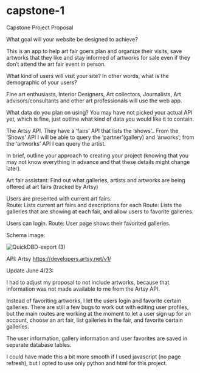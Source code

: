 # capstone-1
Capstone Project Proposal 

What goal will your website be designed to achieve? 

This is an app to help art fair goers plan and organize their visits, save artworks that they like and stay informed of artworks for sale even if they don’t attend the art fair event in person.

What kind of users will visit your site? In other words, what is the demographic of your users? 

Fine art enthusiasts, Interior Designers, Art collectors, Journalists, Art advisors/consultants and other art professionals will use the web app. 

What data do you plan on using? You may have not picked your actual API yet, which is fine, just outline what kind of data you would like it to contain. 

The Artsy API. They have a ‘fairs’ API that lists the ‘shows’.. From the ‘Shows’ API I will be able to query the ‘partner’(gallery) and  ‘arworks’; from the ‘artworks’ API I can query the artist. 

In brief, outline your approach to creating your project (knowing that you may not know everything in advance and that these details might change later). 

Art fair assistant: 
Find out what galleries, artists and artworks are being offered at art fairs (tracked by Artsy)

Users are presented with current art fairs.  
Route: Lists current art fairs and descriptions for each
Route: Lists the galleries that are showing at each fair, and allow users to favorite galleries

Users can login.
Route: User page shows their favorited galleries. 

Schema image: 

![QuickDBD-export (3)](https://user-images.githubusercontent.com/116580308/236690854-61418f50-c788-4549-a3e8-c09a6f5c2098.png)

API: Artsy
https://developers.artsy.net/v1/

Update June 4/23: 

I had to adjust my proposal to not include artworks, because that information was not made available to me from the Artsy API. 

Instead of favoriting artworks, I let the users login and favorite certain galleries. There are still a few bugs to work out with editing user profiles, but the main routes are working at the moment to let a user sign up for an account, choose an art fair, list galleries in the fair, and favorite certain galleries. 

The user information, gallery information and user favorites are saved in separate database tables.

I could have made this a bit more smooth if I used javascript (no page refresh), but I opted to use only python and html for this project. 

